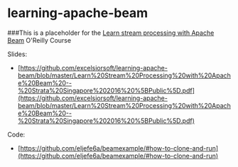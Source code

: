 # learning-apache-beam

###This is a placeholder for the [Learn stream processing with Apache Beam]([https://www.safaribooksonline.com/learning-paths/learning-path-apache/9781491995228/9781491976166-video301620) O'Reilly Course

Slides: 

- [https://github.com/excelsiorsoft/learning-apache-beam/blob/master/Learn%20Stream%20Processing%20with%20Apache%20Beam%20--%20Strata%20Singapore%202016%20%5BPublic%5D.pdf](https://github.com/excelsiorsoft/learning-apache-beam/blob/master/Learn%20Stream%20Processing%20with%20Apache%20Beam%20--%20Strata%20Singapore%202016%20%5BPublic%5D.pdf)

Code:

- [https://github.com/eljefe6a/beamexample/#how-to-clone-and-run](https://github.com/eljefe6a/beamexample/#how-to-clone-and-run)
